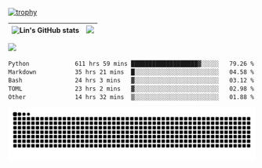 [![trophy](https://github-profile-trophy.vercel.app/?username=ocss884&column=7)](https://github.com/ocss884)

| ![Lin's GitHub stats](https://github-readme-stats.vercel.app/api?username=ocss884&show_icons=true&hide_border=True&count_private=true) | ![](https://github-readme-streak-stats.herokuapp.com?user=ocss884&hide_border=true&date_format=M%20j%5B%2C%20Y%5D&ring=7EDDCF&fire=7EDDCF") |
| ------------------------------------------------------------ | ------------------------------------------------------------ |

![](https://komarev.com/ghpvc/?username=ocss884&color=brightgreen)

<!--START_SECTION:waka-->

```txt
Python             611 hrs 59 mins ███████████████████▓░░░░░   79.26 %
Markdown           35 hrs 21 mins  █░░░░░░░░░░░░░░░░░░░░░░░░   04.58 %
Bash               24 hrs 3 mins   ▓░░░░░░░░░░░░░░░░░░░░░░░░   03.12 %
TOML               23 hrs 2 mins   ▓░░░░░░░░░░░░░░░░░░░░░░░░   02.98 %
Other              14 hrs 32 mins  ▒░░░░░░░░░░░░░░░░░░░░░░░░   01.88 %
```

<!--END_SECTION:waka-->

<p align="center">
   <img src="https://github.com/ocss884/ocss884/blob/output/github-snake.svg" alt="snake">
</p>
